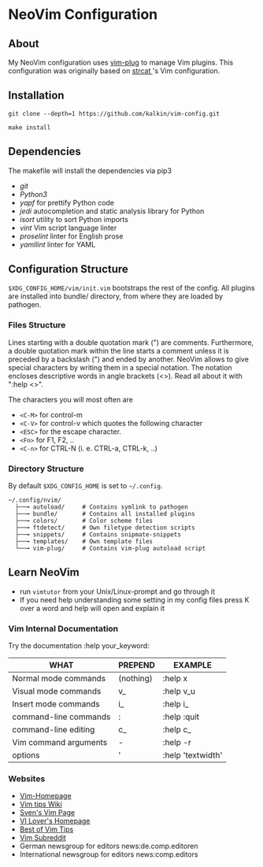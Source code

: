 # NeoVim Configuration

## About

My NeoVim configuration uses [vim-plug](https://github.com/junegunn/vim-plug) to
manage Vim plugins. This configuration was originally based on [strcat
](http://github.com/strcat/dotfiles)'s Vim configuration.

## Installation

```shell
git clone --depth=1 https://github.com/kalkin/vim-config.git

make install
```

## Dependencies

The makefile will install the dependencies via pip3

- *git*
- *Python3*
- *yapf* for prettify Python code
- *jedi* autocompletion and static analysis library for Python
- *isort* utility to sort Python imports
- *vint* Vim script language linter
- *proselint* linter for English prose
- *yamllint* linter for YAML

## Configuration Structure

`$XDG_CONFIG_HOME/vim/init.vim` bootstraps the rest of the config. All plugins
are installed into bundle/ directory, from where they are loaded by pathogen.

### Files Structure

Lines starting with a double quotation mark (") are comments. Furthermore, a
double quotation mark within the line starts a comment unless it is preceded
by a backslash (\") and ended by another. NeoVim allows to give special characters
by writing them in a special notation. The notation encloses descriptive words
in angle brackets (<>). Read all about it with ":help <>".

The characters you will most often are

- `<C-M>` for control-m
- `<C-V>` for control-v which quotes the following character
- `<ESC>` for the escape character.
- `<Fn>` for F1, F2, ..
- `<C-n>` for CTRL-N (i. e. CTRL-a, CTRL-k, ..)

### Directory Structure

By default `$XDG_CONFIG_HOME` is set to `~/.config`.

```
~/.config/nvim/
  ├──╼ autoload/     # Contains symlink to pathogen
  ├──╼ bundle/       # Contains all installed plugins
  ├──╼ colors/       # Color scheme files
  ├──╼ ftdetect/     # Own filetype detection scripts
  ├──╼ snippets/     # Contains snipmate-snippets
  ├──╼ templates/    # Own template files
  └──╼ vim-plug/     # Contains vim-plug autoload script
```

## Learn NeoVim

- run `vimtutor` from your Unix/Linux-prompt and go through it
- If you need help understanding some setting in my config files press K over a
  word and help will open and explain it

### Vim Internal Documentation

Try the documentation :help your\_keyword:

| WHAT                  |  PREPEND  | EXAMPLE           |
|-----------------------|-----------|-------------------|
| Normal mode commands  | (nothing) | :help x           |
| Visual mode commands  |     v\_   | :help v\_u        |
| Insert mode commands  |     i\_   | :help i\_<Esc>    |
| command-line commands |     :     | :help :quit       |
| command-line editing  |     c\_   | :help c\_<Del>    |
| Vim command arguments |     \-    | :help -r          |
| options               |     '     | :help 'textwidth' |

### Websites

- [Vim-Homepage](http://www.neovim.io/)
- [Vim tips Wiki](http://vim.wikia.com/)
- [Sven's Vim Page](http://www.guckes.net/vim/)
- [VI Lover's Homepage](http://www.thomer.com/vi/vi.html)
- [Best of Vim Tips](http://www.rayninfo.co.uk/vimtips.html)
- [Vim Subreddit](http://www.reddit.com/r/vim)
- German newsgroup for editors news:de.comp.editoren
- International newsgroup for editors news:comp.editors
